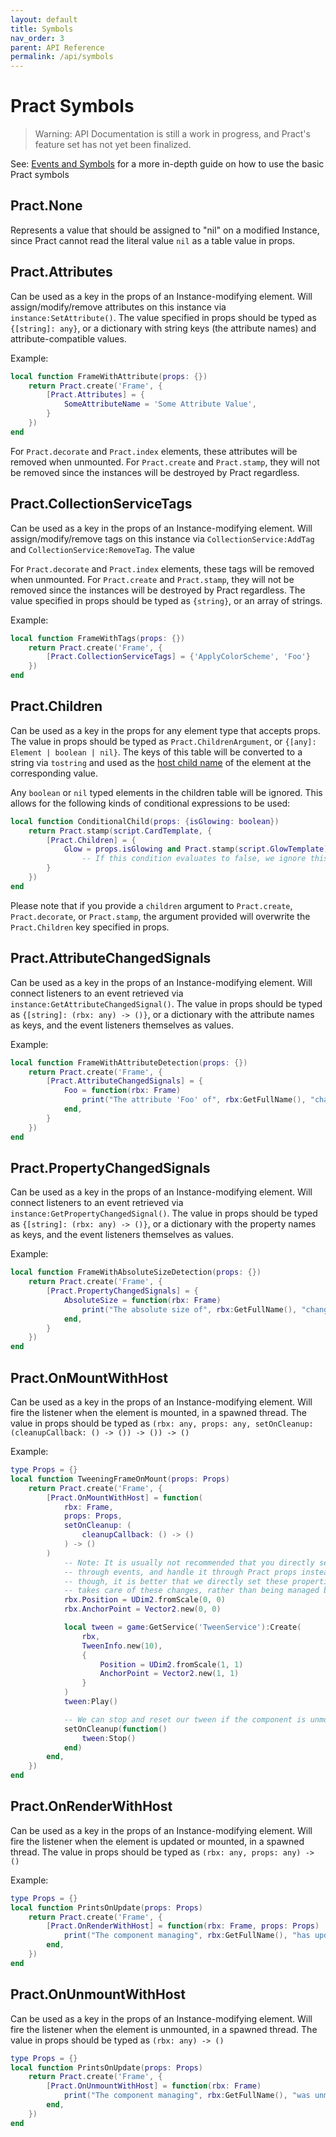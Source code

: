 ```yaml
---
layout: default
title: Symbols
nav_order: 3
parent: API Reference
permalink: /api/symbols
---
```


# Pract Symbols

> Warning: API Documentation is still a work in progress, and Pract's feature set has not yet been finalized.

See: [Events and Symbols](../basic/eventssymbols) for a more in-depth guide on how to use the basic Pract symbols

## Pract.None

Represents a value that should be assigned to "nil" on a modified Instance, since Pract cannot read the literal value `nil` as a table value in props.

## Pract.Attributes

Can be used as a key in the props of an Instance-modifying element. Will assign/modify/remove attributes on this instance via `instance:SetAttribute()`. The value specified in props should be typed as `{[string]: any}`, or a dictionary with string keys (the attribute names) and attribute-compatible values.

Example:
```lua
local function FrameWithAttribute(props: {})
    return Pract.create('Frame', {
        [Pract.Attributes] = {
            SomeAttributeName = 'Some Attribute Value',
        }
    })
end
```

For `Pract.decorate` and `Pract.index` elements, these attributes will be removed when unmounted. For `Pract.create` and `Pract.stamp`, they will not be removed since the instances will be destroyed by Pract regardless.

## Pract.CollectionServiceTags

Can be used as a key in the props of an Instance-modifying element. Will assign/modify/remove tags on this instance via `CollectionService:AddTag` and `CollectionService:RemoveTag`. The value 

For `Pract.decorate` and `Pract.index` elements, these tags will be removed when unmounted. For `Pract.create` and `Pract.stamp`, they will not be removed since the instances will be destroyed by Pract regardless. The value specified in props should be typed as `{string}`, or an array of strings.

Example:
```lua
local function FrameWithTags(props: {})
    return Pract.create('Frame', {
        [Pract.CollectionServiceTags] = {'ApplyColorScheme', 'Foo'}
    })
end
```

## Pract.Children

Can be used as a key in the props for any element type that accepts props. The value in props should be typed as `Pract.ChildrenArgument`, or `{[any]: Element | boolean | nil}`. The keys of this table will be converted to a string via `tostring` and used as the [host child name](../basic/templatingelements#host-context) of the element at the corresponding value.

Any `boolean` or `nil` typed elements in the children table will be ignored. This allows for the following kinds of conditional expressions to be used:
```lua
local function ConditionalChild(props: {isGlowing: boolean})
    return Pract.stamp(script.CardTemplate, {
        [Pract.Children] = {
            Glow = props.isGlowing and Pract.stamp(script.GlowTemplate)
                -- If this condition evaluates to false, we ignore this child.
        }
    })
end
```

Please note that if you provide a `children` argument to `Pract.create`, `Pract.decorate`, or `Pract.stamp`, the argument provided will overwrite the `Pract.Children` key specified in props.

## Pract.AttributeChangedSignals

Can be used as a key in the props of an Instance-modifying element. Will connect listeners to an event retrieved via `instance:GetAttributeChangedSignal()`. The value in props should be typed as `{[string]: (rbx: any) -> ()}`, or a dictionary with the attribute names as keys, and the event listeners themselves as values.

Example:
```lua
local function FrameWithAttributeDetection(props: {})
    return Pract.create('Frame', {
        [Pract.AttributeChangedSignals] = {
            Foo = function(rbx: Frame)
                print("The attribute 'Foo' of", rbx:GetFullName(), "changed!")
            end,
        }
    })
end
```

## Pract.PropertyChangedSignals

Can be used as a key in the props of an Instance-modifying element. Will connect listeners to an event retrieved via `instance:GetPropertyChangedSignal()`. The value in props should be typed as `{[string]: (rbx: any) -> ()}`, or a dictionary with the property names as keys, and the event listeners themselves as values.

Example:
```lua
local function FrameWithAbsoluteSizeDetection(props: {})
    return Pract.create('Frame', {
        [Pract.PropertyChangedSignals] = {
            AbsoluteSize = function(rbx: Frame)
                print("The absolute size of", rbx:GetFullName(), "changed!")
            end,
        }
    })
end
```
## Pract.OnMountWithHost

Can be used as a key in the props of an Instance-modifying element. Will fire the listener when the element is mounted, in a spawned thread. The value in props should be typed as `(rbx: any, props: any, setOnCleanup: (cleanupCallback: () -> ()) -> ()) -> ()`

Example:
```lua
type Props = {}
local function TweeningFrameOnMount(props: Props)
    return Pract.create('Frame', {
        [Pract.OnMountWithHost] = function(
            rbx: Frame,
            props: Props,
            setOnCleanup: (
                cleanupCallback: () -> ()
            ) -> ()
        )
            -- Note: It is usually not recommended that you directly set an instance's properties
            -- through events, and handle it through Pract props instead. In the case of tweens
            -- though, it is better that we directly set these properties here so that the tween
            -- takes care of these changes, rather than being managed by Pract in any way.
            rbx.Position = UDim2.fromScale(0, 0)
            rbx.AnchorPoint = Vector2.new(0, 0)

            local tween = game:GetService('TweenService'):Create(
                rbx,
                TweenInfo.new(10),
                {
                    Position = UDim2.fromScale(1, 1)
                    AnchorPoint = Vector2.new(1, 1)
                }
            )
            tween:Play()

            -- We can stop and reset our tween if the component is unmounted while it tweening
            setOnCleanup(function()
                tween:Stop()
            end)
        end,
    })
end
```

## Pract.OnRenderWithHost

Can be used as a key in the props of an Instance-modifying element. Will fire the listener when the element is updated or mounted, in a spawned thread. The value in props should be typed as `(rbx: any, props: any) -> ()`

Example:
```lua
type Props = {}
local function PrintsOnUpdate(props: Props)
    return Pract.create('Frame', {
        [Pract.OnRenderWithHost] = function(rbx: Frame, props: Props)
            print("The component managing", rbx:GetFullName(), "has updated!")
        end,
    })
end
```

## Pract.OnUnmountWithHost

Can be used as a key in the props of an Instance-modifying element. Will fire the listener when the element is unmounted, in a spawned thread. The value in props should be typed as `(rbx: any) -> ()`

```lua
type Props = {}
local function PrintsOnUpdate(props: Props)
    return Pract.create('Frame', {
        [Pract.OnUnmountWithHost] = function(rbx: Frame)
            print("The component managing", rbx:GetFullName(), "was unmounted!")
        end,
    })
end
```
